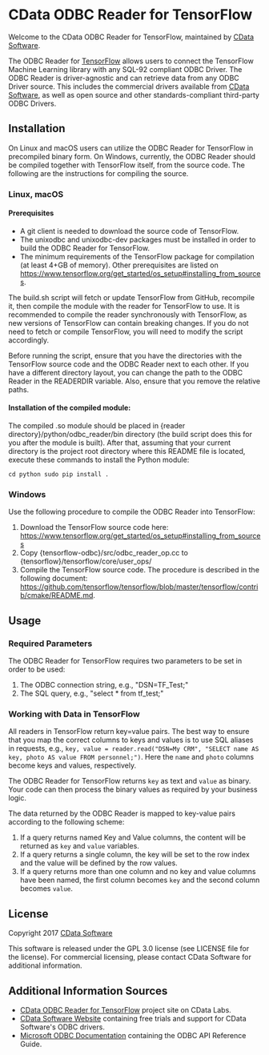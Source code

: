 # CData ODBC Reader for TensorFlow 

Welcome to the CData ODBC Reader for TensorFlow, maintained by [CData Software](http://www.cdata.com).

The ODBC Reader for [TensorFlow](https://www.tensorflow.org) allows users to connect the TensorFlow Machine Learning library with 
any SQL-92 compliant ODBC Driver.  The ODBC Reader is driver-agnostic and can retrieve data from any ODBC Driver source. This 
includes the commercial drivers available from [CData Software](http://www.cdata.com/odbc/), as well as open source and other 
standards-compliant third-party ODBC Drivers.

## Installation

On Linux and macOS users can utilize the ODBC Reader for TensorFlow in precompiled binary form. On Windows, currently, the ODBC Reader should be compiled together with TensorFlow itself, from the source code. The following are the instructions for compiling the 
source.

### Linux, macOS

#### Prerequisites

- A git client is needed to download the source code of TensorFlow.
- The unixodbc and unixodbc-dev packages must be installed in order to build the ODBC Reader for TensorFlow.
- The minimum requirements of the TensorFlow package for compilation (at least 4+GB of memory). Other prerequisites are listed on <https://www.tensorflow.org/get_started/os_setup#installing_from_sources>.  

The build.sh script will fetch or update TensorFlow from GitHub, recompile it, then compile the module with the reader for TensorFlow to use. It is recommended to compile the reader synchronously with TensorFlow, as new versions of TensorFlow can contain breaking changes. If you do not need to fetch or compile TensorFlow, you will need to modify the script accordingly.

Before running the script, ensure that you have the directories with the TensorFlow source code and the ODBC Reader next to each other. If you have a different directory layout, you can change the path to the ODBC Reader in the READERDIR variable. Also, ensure that you remove the relative paths.  

#### Installation of the compiled module:

The compiled .so module should be placed in {reader directory}/python/odbc_reader/bin directory (the build script does this for you after the module is built). After that, assuming that your current directory is the project root directory where this README file is located, execute these commands to install the Python module: 

`cd python
sudo pip install .`


### Windows

Use the following procedure to compile the ODBC Reader into TensorFlow:

 1. Download the TensorFlow source code here: <https://www.tensorflow.org/get_started/os_setup#installing_from_sources> 
 2. Copy {tensorflow-odbc}/src/odbc_reader_op.cc to {tensorflow}/tensorflow/core/user_ops/
 3. Compile the TensorFlow source code. The procedure is described in the following document: <https://github.com/tensorflow/tensorflow/blob/master/tensorflow/contrib/cmake/README.md>. 

## Usage

### Required Parameters

The ODBC Reader for TensorFlow requires two parameters to be set in order to be used: 

1. The ODBC connection string, e.g., "DSN=TF_Test;"
2. The SQL query, e.g., "select * from tf_test;"

### Working with Data in TensorFlow

All readers in TensorFlow return key=value pairs. The best way to ensure that you map the correct columns to keys and values is to use SQL aliases in requests, e.g., `key, value = reader.read("DSN=My CRM", "SELECT name AS key, photo AS value FROM personnel;")`. Here the `name` and `photo` columns become keys and values, respectively. 

The ODBC Reader for TensorFlow returns `key` as text and `value` as binary. Your code can then process the binary values as required by your business logic. 

The data returned by the ODBC Reader is mapped to key-value pairs according to the following scheme:

1. If a query returns named Key and Value columns, the content will be returned as `key` and `value` variables. 
2. If a query returns a single column, the key will be set to the row index and the value will be defined by the row values.  
3. If a query returns more than one column and no key and value columns have been named, the first column becomes `key` and the second column becomes `value`.


## License

Copyright 2017 [CData Software](http://www.cdata.com)

This software is released under the GPL 3.0 license (see LICENSE file for the license).  For commercial licensing, please contact CData Software for additional information. 

## Additional Information Sources

* [CData ODBC Reader for TensorFlow](http://www.cdata.com/labs/tensorflow/) project site on CData Labs.
* [CData Software Website](http://www.cdata.com/) containing free trials and support for CData Software's ODBC drivers.
* [Microsoft ODBC Documentation](https://msdn.microsoft.com/en-us/library/ms714177) containing the ODBC API Reference Guide.

















